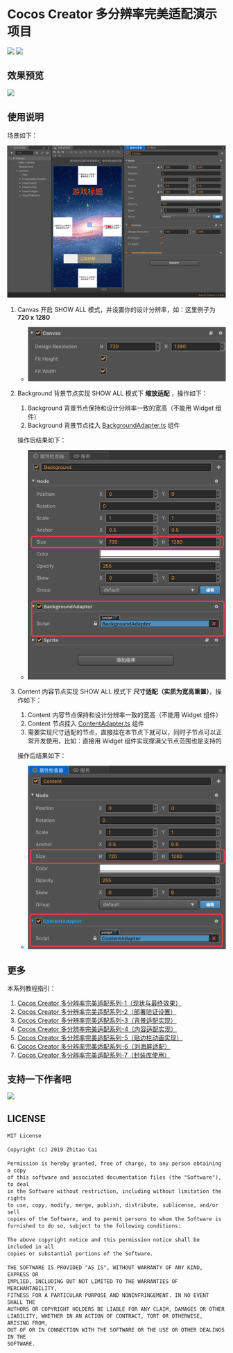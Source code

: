 # Cocos Creator 多分辨率完美适配演示项目

[![](https://img.shields.io/badge/license-MIT-green.svg)](https://github.com/zhitaocai/CocosCreator-Multi-resolution-Adapter/blob/master/LICENSE)
[![](https://img.shields.io/badge/Support-Cocos%20Creator%20v2.0.x-orange.svg)](http://www.cocos.com/creator)

## 效果预览

![](./static/SHOW_ALL_*.png)

## 使用说明

场景如下：

![](./static/SceneSettingPreview.png)

1. Canvas 开启 SHOW ALL 模式，并设置你的设计分辨率，如：这里例子为 **720 x 1280**
    - ![](./static/USAGE_CANVAS.png)
2. Background 背景节点实现 SHOW ALL 模式下 **缩放适配** ，操作如下：

    1. Background 背景节点保持和设计分辨率一致的宽高（不能用 Widget 组件）
    2. Background 背景节点挂入 [BackgroundAdapter.ts](./assets/Script/MultiResolution/BackgroundAdapter.ts) 组件

    操作后结果如下：

    - ![](./static/USAGE_BACKGROUND.png)

3. Content 内容节点实现 SHOW ALL 模式下 **尺寸适配（实质为宽高重置）**，操作如下：

    1. Content 内容节点保持和设计分辨率一致的宽高（不能用 Widget 组件）
    2. Content 节点挂入 [ContentAdapter.ts](./assets/Script/MultiResolution/ContentAdapter.ts) 组件
    3. 需要实现尺寸适配的节点，直接挂在本节点下就可以，同时子节点可以正常开发使用，比如：直接用 Widget 组件实现撑满父节点范围也是支持的

    操作后结果如下：

    - ![](./static/USAGE_CONTENT.png)

## 更多

本系列教程指引：

1. [Cocos Creator 多分辨率完美适配系列-1（现状与最终效果）](https://www.jianshu.com/p/c34577e37dd5)
2. [Cocos Creator 多分辨率完美适配系列-2（部署验证设置）](https://www.jianshu.com/p/e30442d38c64)
3. [Cocos Creator 多分辨率完美适配系列-3（背景适配实现）](https://www.jianshu.com/p/24cba3de1e33)
4. [Cocos Creator 多分辨率完美适配系列-4（内容适配实现）](https://www.jianshu.com/p/738a8f6a2ec1)
5. [Cocos Creator 多分辨率完美适配系列-5（贴边栏动画实现）](https://www.jianshu.com/p/e5264904d03f)
6. [Cocos Creator 多分辨率完美适配系列-6（刘海屏适配）](https://www.jianshu.com/p/0fe32dbfe0c9)
7. [Cocos Creator 多分辨率完美适配系列-7（封装库使用）](https://www.jianshu.com/p/de3365853b41)

## 支持一下作者吧

![](./static/pay.png)

## LICENSE

    MIT License

    Copyright (c) 2019 Zhitao Cai

    Permission is hereby granted, free of charge, to any person obtaining a copy
    of this software and associated documentation files (the "Software"), to deal
    in the Software without restriction, including without limitation the rights
    to use, copy, modify, merge, publish, distribute, sublicense, and/or sell
    copies of the Software, and to permit persons to whom the Software is
    furnished to do so, subject to the following conditions:

    The above copyright notice and this permission notice shall be included in all
    copies or substantial portions of the Software.

    THE SOFTWARE IS PROVIDED "AS IS", WITHOUT WARRANTY OF ANY KIND, EXPRESS OR
    IMPLIED, INCLUDING BUT NOT LIMITED TO THE WARRANTIES OF MERCHANTABILITY,
    FITNESS FOR A PARTICULAR PURPOSE AND NONINFRINGEMENT. IN NO EVENT SHALL THE
    AUTHORS OR COPYRIGHT HOLDERS BE LIABLE FOR ANY CLAIM, DAMAGES OR OTHER
    LIABILITY, WHETHER IN AN ACTION OF CONTRACT, TORT OR OTHERWISE, ARISING FROM,
    OUT OF OR IN CONNECTION WITH THE SOFTWARE OR THE USE OR OTHER DEALINGS IN THE
    SOFTWARE.
